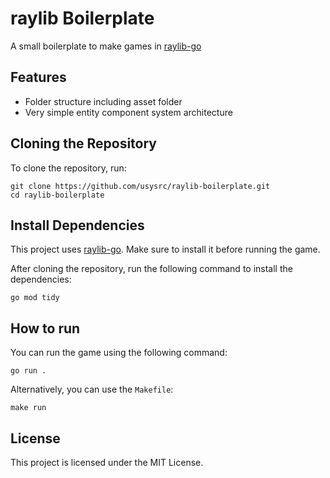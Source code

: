 # raylib Boilerplate

A small boilerplate to make games in [raylib-go](https://github.com/gen2brain/raylib-go)

## Features

- Folder structure including asset folder
- Very simple entity component system architecture

## Cloning the Repository

To clone the repository, run:

```
git clone https://github.com/usysrc/raylib-boilerplate.git
cd raylib-boilerplate
```

## Install Dependencies

This project uses [raylib-go](https://github.com/gen2brain/raylib-go). Make sure to install it before running the game.

After cloning the repository, run the following command to install the dependencies:

```
go mod tidy
```

## How to run

You can run the game using the following command:

```
go run .
```

Alternatively, you can use the `Makefile`:

```
make run
```

## License

This project is licensed under the MIT License.
